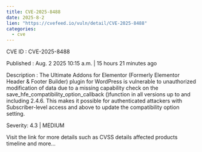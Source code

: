 ```yaml
--- 
title: CVE-2025-8488
date: 2025-8-2
lien: "https://cvefeed.io/vuln/detail/CVE-2025-8488"
categories:
  - cve
---
```


CVE ID : CVE-2025-8488

Published :  Aug. 2
2025
10:15 a.m. | 15 hours
21 minutes ago

Description : The Ultimate Addons for Elementor (Formerly Elementor Header & Footer Builder) plugin for WordPress is vulnerable to unauthorized modification of data due to a missing capability check on the save_hfe_compatibility_option_callback ()function in all versions up to
and including
2.4.6. This makes it possible for authenticated attackers
with Subscriber-level access and above
to update the compatibility option setting.

Severity: 4.3 | MEDIUM

Visit the link for more details
such as CVSS details
affected products
timeline
and more...
